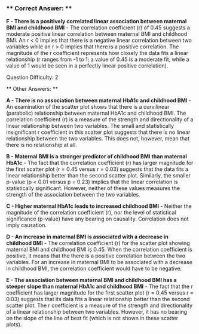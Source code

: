 ### ** Correct Answer: **

**F - There is a positively correlated linear association between maternal BMI and childhood BMI** - The correlation coefficient (r) of 0.45 suggests a moderate positive linear correlation between maternal BMI and childhood BMI. An r < 0 implies that there is a negative linear correlation between two variables while an r > 0 implies that there is a positive correlation. The magnitude of the r coefficient represents how closely the data fits a linear relationship (r ranges from -1 to 1; a value of 0.45 is a moderate fit, while a value of 1 would be seen in a perfectly linear positive correlation).

Question Difficulty: 2

** Other Answers: **

**A - There is no association between maternal HbA1c and childhood BMI** - An examination of the scatter plot shows that there is a curvilinear (parabolic) relationship between maternal HbA1c and childhood BMI. The correlation coefficient (r) is a measure of the strength and directionality of a linear relationship between two variables. The small and statistically insignificant r coefficient in this scatter plot suggests that there is no linear relationship between the two variables. This does not, however, mean that there is no relationship at all.

**B - Maternal BMI is a stronger predictor of childhood BMI than maternal HbA1c** - The fact that the correlation coefficient (r) has larger magnitude for the first scatter plot (r = 0.45 versus r = 0.03) suggests that the data fits a linear relationship better than the second scatter plot. Similarly, the smaller p-value (p < 0.01 versus p = 0.23) implies that the linear correlation is statistically significant. However, neither of these values measures the strength of the association between the two variables.

**C - Higher maternal HbA1c leads to increased childhood BMI** - Neither the magnitude of the correlation coefficient (r), nor the level of statistical significance (p-value) have any bearing on causality. Correlation does not imply causation.

**D - An increase in maternal BMI is associated with a decrease in childhood BMI** - The correlation coefficient (r) for the scatter plot showing maternal BMI and childhood BMI is 0.45. When the correlation coefficient is positive, it means that the there is a positive correlation between the two variables. For an increase in maternal BMI to be associated with a decrease in childhood BMI, the correlation coefficient would have to be negative.

**E - The association between maternal BMI and childhood BMI has a steeper slope than maternal HbA1c and childhood BMI** - The fact that the r coefficient has larger magnitude for the first scatter plot (r = 0.45 versus r = 0.03) suggests that its data fits a linear relationship better than the second scatter plot. The r coefficient is a measure of the strength and directionality of a linear relationship between two variables. However, it has no bearing on the slope of the line of best fit (which is not shown in these scatter plots).

